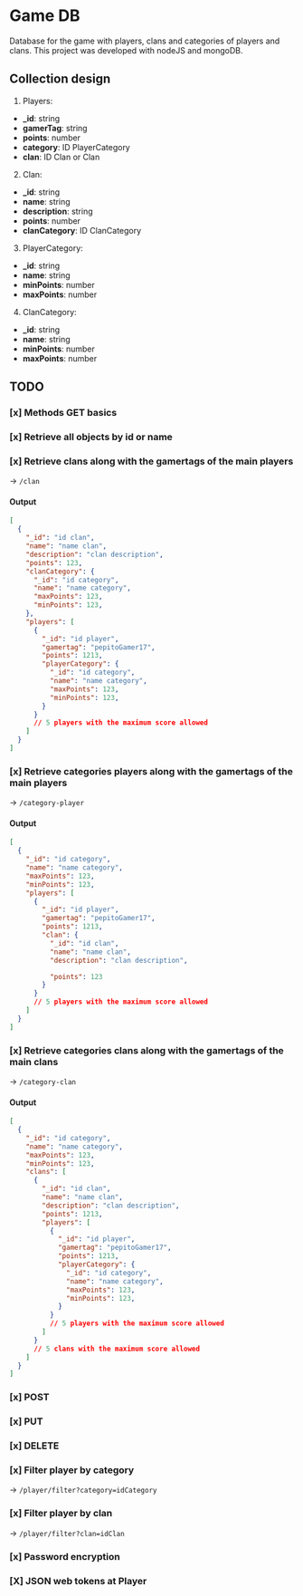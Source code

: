 # Game DB

Database for the game with players, clans and categories of players and clans. This project was developed with nodeJS and mongoDB.

## Collection design

1. Players:
  - **_id**: string
  - **gamerTag**: string
  - **points**: number
  - **category**: ID PlayerCategory 
  - **clan**: ID Clan or Clan

2. Clan:
  - **_id**: string
  - **name**: string
  - **description**: string
  - **points**: number
  - **clanCategory**: ID ClanCategory 

3. PlayerCategory:
  - **_id**: string
  - **name**: string
  - **minPoints**: number
  - **maxPoints**: number

4. ClanCategory:
  - **_id**: string
  - **name**: string
  - **minPoints**: number
  - **maxPoints**: number

## TODO

### [x] Methods GET basics

### [x] Retrieve all objects by id or name

### [x] Retrieve clans along with the gamertags of the main players  
-> `/clan`

#### Output
```json
[
  {
    "_id": "id clan",
    "name": "name clan",
    "description": "clan description",
    "points": 123,
    "clanCategory": {
      "_id": "id category",
      "name": "name category",
      "maxPoints": 123,
      "minPoints": 123,
    },
    "players": [
      {
        "_id": "id player",
        "gamertag": "pepitoGamer17",
        "points": 1213,
        "playerCategory": {
          "_id": "id category",
          "name": "name category",
          "maxPoints": 123,
          "minPoints": 123,
        }
      }
      // 5 players with the maximum score allowed
    ]
  }
]
```

### [x] Retrieve categories players along with the gamertags of the main players
-> `/category-player`

#### Output
```json
[
  {
    "_id": "id category",
    "name": "name category",
    "maxPoints": 123,
    "minPoints": 123,
    "players": [
      {
        "_id": "id player",
        "gamertag": "pepitoGamer17",
        "points": 1213,
        "clan": {
          "_id": "id clan",
          "name": "name clan",
          "description": "clan description",

          "points": 123
        }
      }
      // 5 players with the maximum score allowed
    ]
  }
]
```

### [x] Retrieve categories clans along with the gamertags of the main clans
-> `/category-clan`

#### Output
```json
[
  {
    "_id": "id category",
    "name": "name category",
    "maxPoints": 123,
    "minPoints": 123,
    "clans": [
      {
        "_id": "id clan",
        "name": "name clan",
        "description": "clan description",
        "points": 1213,
        "players": [
          {
            "_id": "id player",
            "gamertag": "pepitoGamer17",
            "points": 1213,
            "playerCategory": {
              "_id": "id category",
              "name": "name category",
              "maxPoints": 123,
              "minPoints": 123,
            }
          }
          // 5 players with the maximum score allowed
        ]
      }
      // 5 clans with the maximum score allowed
    ]
  }
]
```

### [x] POST 

### [x] PUT 

### [x] DELETE 

### [x] Filter player by category
-> `/player/filter?category=idCategory`

### [x] Filter player by clan
-> `/player/filter?clan=idClan`

### [x] Password encryption

### [X] JSON web tokens at Player